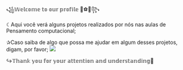 ꧁𝕎𝕖𝕝𝕔𝕠𝕞𝕖 𝕥𝕠 𝕠𝕦𝕣 𝕡𝕣𝕠𝕗𝕚𝕝𝕖 🐝⚽🌠꧂


☾Aqui você verá alguns projetos realizados por nós nas aulas de Pensamento computacional;


✰Caso saiba de algo que possa me ajudar em algum desses projetos, digam, por favor;
![](https://media.tenor.com/_bdFLN61nDAAAAAC/inazuma-eleven-ina11.gif
)

↪️𝕋𝕙𝕒𝕟𝕜 𝕪𝕠𝕦 𝕗𝕠𝕣 𝕪𝕠𝕦𝕣 𝕒𝕥𝕥𝕖𝕟𝕥𝕚𝕠𝕟 𝕒𝕟𝕕 𝕦𝕟𝕕𝕖𝕣𝕤𝕥𝕒𝕟𝕕𝕚𝕟𝕘🌠
